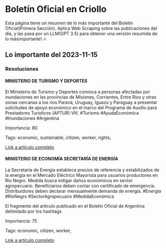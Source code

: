 # Boletín  Oficial en Criollo

Esta página tiene un resumen de lo más importante del Boletín Oficial(Primera Sección). 
Aplica Web Scraping sobre las publicaciones del día, y las pasa por un LLM(GPT 3.5) para obtener una versión resumida de lo másimportante! :fire:

## Lo importante del 2023-11-15


### Resoluciones

#### MINISTERIO DE TURISMO Y DEPORTES

El Ministerio de Turismo y Deportes convoca a personas afectadas por inundaciones en las provincias de Misiones, Corrientes, Entre Ríos y otras zonas cercanas a los ríos Paraná, Uruguay, Iguazú y Paraguay a presentar solicitudes de apoyo económico en el marco del Programa de Auxilio para Prestadores Turísticos (APTUR) VIII. #Turismo #AyudaEconómica #Inundaciones #Argentina

Importancia: 80

Tags: economic, sustainable, citizen, worker, rights, 

[Link a artículo completo](https://www.boletinoficial.gob.ar/detalleAviso/primera/298444/20231115)

#### MINISTERIO DE ECONOMÍA SECRETARÍA DE ENERGÍA

La Secretaría de Energía establece precios de referencia y estabilizados de la energía en el Mercado Eléctrico Mayorista para usuarios productores en Río Negro. Medida busca mitigar daños económicos en sector agropecuario. Beneficiarios deben contar con certificado de emergencia. Distribuidores deben declarar mensualmente demanda de energía. #Energía #RíoNegro #SectorAgropecuario #MedidaEconómica

El fragmento del artículo publicado en el Boletín Oficial de Argentina delimitado por los hashtags

Importancia: 75

Tags: economic, citizen, worker, 

[Link a artículo completo](https://www.boletinoficial.gob.ar/detalleAviso/primera/298432/20231115)
